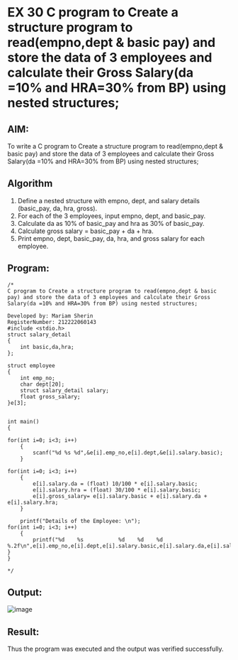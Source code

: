 # EX 30 C program to Create a structure program to read(empno,dept & basic pay) and store the data of 3 employees and calculate their Gross Salary(da =10% and HRA=30% from BP) using nested structures;

## AIM:
To write a C program to Create a structure program to read(empno,dept & basic pay) and store the data of 3 employees and calculate their Gross Salary(da =10% and HRA=30% from BP) using nested structures;

## Algorithm
1. Define a nested structure with empno, dept, and salary details (basic_pay, da, hra, gross).
2. For each of the 3 employees, input empno, dept, and basic_pay.
3. Calculate da as 10% of basic_pay and hra as 30% of basic_pay.
4. Calculate gross salary = basic_pay + da + hra.
5. Print empno, dept, basic_pay, da, hra, and gross salary for each employee.

## Program:
```
/*
C program to Create a structure program to read(empno,dept & basic pay) and store the data of 3 employees and calculate their Gross Salary(da =10% and HRA=30% from BP) using nested structures;

Developed by: Mariam Sherin
RegisterNumber: 212222060143
#include <stdio.h>
struct salary_detail
{
    int basic,da,hra;
};

struct employee
{
    int emp_no;
    char dept[20];
    struct salary_detail salary;
    float gross_salary;
}e[3];


int main()
{
   
for(int i=0; i<3; i++)
    {
        scanf("%d %s %d",&e[i].emp_no,e[i].dept,&e[i].salary.basic);
    }

for(int i=0; i<3; i++)
    {
        e[i].salary.da = (float) 10/100 * e[i].salary.basic;
        e[i].salary.hra = (float) 30/100 * e[i].salary.basic;
        e[i].gross_salary= e[i].salary.basic + e[i].salary.da + e[i].salary.hra;
    }
        
    printf("Details of the Employee: \n");
for(int i=0; i<3; i++)
    {
        printf("%d    %s           %d    %d    %d    %.2f\n",e[i].emp_no,e[i].dept,e[i].salary.basic,e[i].salary.da,e[i].salary.hra,e[i].gross_salary);
}
}
  
*/
```

## Output:

![image](https://github.com/user-attachments/assets/fc16fa6c-378f-4c7e-b891-4b6da67b7672)


## Result:
Thus the program was executed and the output was verified successfully.
